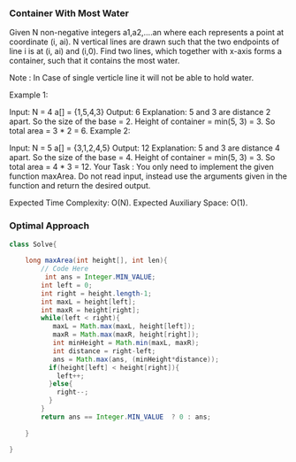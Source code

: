 ### Container With Most Water


Given N non-negative integers a1,a2,....an where each represents a point at coordinate (i, ai). N vertical lines are drawn such that the two endpoints of line i is at (i, ai) and (i,0). Find two lines, which together with x-axis forms a container, such that it contains the most water.

Note : In Case of single verticle line it will not be able to hold water.

Example 1:

Input:
N = 4
a[] = {1,5,4,3}
Output: 6
Explanation: 5 and 3 are distance 2 apart.
So the size of the base = 2. Height of
container = min(5, 3) = 3. So total area
= 3 * 2 = 6.
Example 2:

Input:
N = 5
a[] = {3,1,2,4,5}
Output: 12
Explanation: 5 and 3 are distance 4 apart.
So the size of the base = 4. Height of
container = min(5, 3) = 3. So total area
= 4 * 3 = 12.
Your Task :
You only need to implement the given function maxArea. Do not read input, instead use the arguments given in the function and return the desired output. 

Expected Time Complexity: O(N).
Expected Auxiliary Space: O(1).


### Optimal Approach
```java
class Solve{
    
    long maxArea(int height[], int len){
        // Code Here
         int ans = Integer.MIN_VALUE;
        int left = 0;
        int right = height.length-1;
        int maxL = height[left];
        int maxR = height[right];
        while(left < right){
           maxL = Math.max(maxL, height[left]);
           maxR = Math.max(maxR, height[right]);
           int minHeight = Math.min(maxL, maxR);
           int distance = right-left;
           ans = Math.max(ans, (minHeight*distance));
          if(height[left] < height[right]){
            left++;
          }else{
            right--;
          }
        }
        return ans == Integer.MIN_VALUE  ? 0 : ans;
        
    }
    
}
```